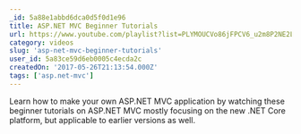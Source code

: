 ```yaml
---
_id: 5a88e1abbd6dca0d5f0d1e96
title: ASP.NET MVC Beginner Tutorials
url: https://www.youtube.com/playlist?list=PLYMOUCVo86jFPCV6_u2m8P2NE2LSijvLN
category: videos
slug: 'asp-net-mvc-beginner-tutorials'
user_id: 5a83ce59d6eb0005c4ecda2c
createdOn: '2017-05-26T21:13:54.000Z'
tags: ['asp.net-mvc']
---
```


Learn how to make your own ASP.NET MVC application by watching these beginner tutorials on ASP.NET MVC mostly focusing on the new .NET Core platform, but applicable to earlier versions as well.
